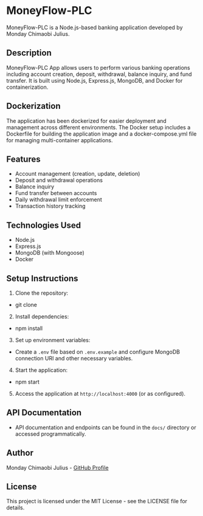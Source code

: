 # MoneyFlow-PLC

MoneyFlow-PLC is a Node.js-based banking application developed by Monday Chimaobi Julius.

## Description

MoneyFlow-PLC App allows users to perform various banking operations including account creation, deposit, withdrawal, balance inquiry, and fund transfer. It is built using Node.js, Express.js, MongoDB, and Docker for containerization.

## Dockerization

The application has been dockerized for easier deployment and management across different environments. The Docker setup includes a Dockerfile for building the application image and a docker-compose.yml file for managing multi-container applications.

## Features

- Account management (creation, update, deletion)
- Deposit and withdrawal operations
- Balance inquiry
- Fund transfer between accounts
- Daily withdrawal limit enforcement
- Transaction history tracking

## Technologies Used

- Node.js
- Express.js
- MongoDB (with Mongoose)
- Docker

## Setup Instructions

1. Clone the repository:
- git clone <repository-url>
2. Install dependencies:
- npm install
3. Set up environment variables:
- Create a `.env` file based on `.env.example` and configure MongoDB connection URI and other necessary variables.

4. Start the application:
- npm start
5. Access the application at `http://localhost:4000` (or as configured).

## API Documentation

- API documentation and endpoints can be found in the `docs/` directory or accessed programmatically.

## Author

Monday Chimaobi Julius - [GitHub Profile](https://github.com/your-github-profile)

## License

This project is licensed under the MIT License - see the LICENSE file for details.